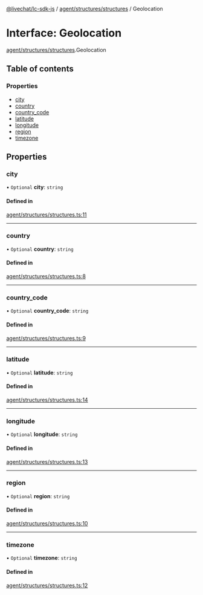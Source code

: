 [@livechat/lc-sdk-js](../README.md) / [agent/structures/structures](../modules/agent_structures_structures.md) / Geolocation

# Interface: Geolocation

[agent/structures/structures](../modules/agent_structures_structures.md).Geolocation

## Table of contents

### Properties

- [city](agent_structures_structures.Geolocation.md#city)
- [country](agent_structures_structures.Geolocation.md#country)
- [country\_code](agent_structures_structures.Geolocation.md#country_code)
- [latitude](agent_structures_structures.Geolocation.md#latitude)
- [longitude](agent_structures_structures.Geolocation.md#longitude)
- [region](agent_structures_structures.Geolocation.md#region)
- [timezone](agent_structures_structures.Geolocation.md#timezone)

## Properties

### city

• `Optional` **city**: `string`

#### Defined in

[agent/structures/structures.ts:11](https://github.com/livechat/lc-sdk-js/blob/a63b0a6/src/agent/structures/structures.ts#L11)

___

### country

• `Optional` **country**: `string`

#### Defined in

[agent/structures/structures.ts:8](https://github.com/livechat/lc-sdk-js/blob/a63b0a6/src/agent/structures/structures.ts#L8)

___

### country\_code

• `Optional` **country\_code**: `string`

#### Defined in

[agent/structures/structures.ts:9](https://github.com/livechat/lc-sdk-js/blob/a63b0a6/src/agent/structures/structures.ts#L9)

___

### latitude

• `Optional` **latitude**: `string`

#### Defined in

[agent/structures/structures.ts:14](https://github.com/livechat/lc-sdk-js/blob/a63b0a6/src/agent/structures/structures.ts#L14)

___

### longitude

• `Optional` **longitude**: `string`

#### Defined in

[agent/structures/structures.ts:13](https://github.com/livechat/lc-sdk-js/blob/a63b0a6/src/agent/structures/structures.ts#L13)

___

### region

• `Optional` **region**: `string`

#### Defined in

[agent/structures/structures.ts:10](https://github.com/livechat/lc-sdk-js/blob/a63b0a6/src/agent/structures/structures.ts#L10)

___

### timezone

• `Optional` **timezone**: `string`

#### Defined in

[agent/structures/structures.ts:12](https://github.com/livechat/lc-sdk-js/blob/a63b0a6/src/agent/structures/structures.ts#L12)
